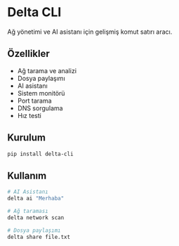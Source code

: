 # Delta CLI

Ağ yönetimi ve AI asistanı için gelişmiş komut satırı aracı.

## Özellikler

- Ağ tarama ve analizi
- Dosya paylaşımı
- AI asistanı
- Sistem monitörü
- Port tarama
- DNS sorgulama
- Hız testi

## Kurulum

```bash
pip install delta-cli
```

## Kullanım

```bash
# AI Asistanı
delta ai "Merhaba"

# Ağ taraması
delta network scan

# Dosya paylaşımı
delta share file.txt
```

